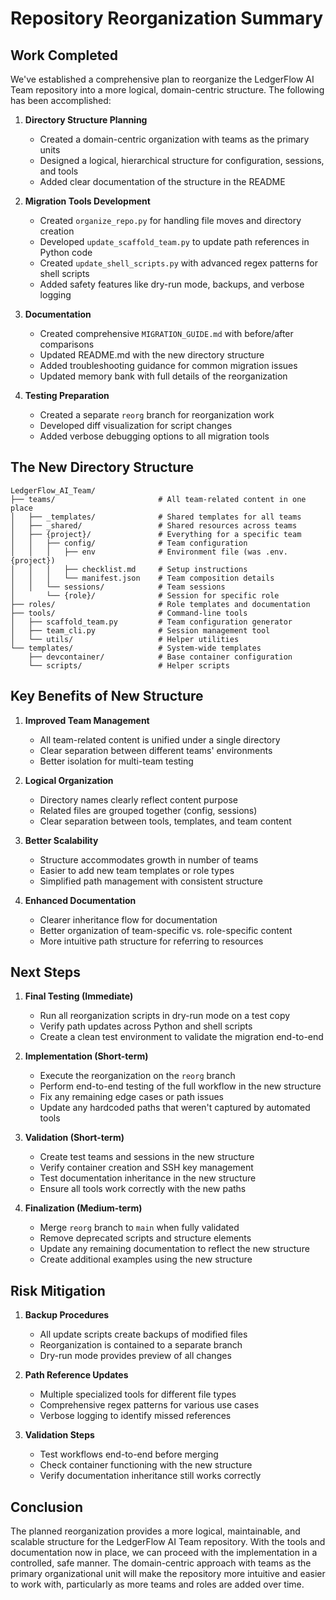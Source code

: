 # Repository Reorganization Summary

## Work Completed

We've established a comprehensive plan to reorganize the LedgerFlow AI Team repository into a more logical, domain-centric structure. The following has been accomplished:

1. **Directory Structure Planning**
   - Created a domain-centric organization with teams as the primary units
   - Designed a logical, hierarchical structure for configuration, sessions, and tools
   - Added clear documentation of the structure in the README

2. **Migration Tools Development**
   - Created `organize_repo.py` for handling file moves and directory creation
   - Developed `update_scaffold_team.py` to update path references in Python code
   - Created `update_shell_scripts.py` with advanced regex patterns for shell scripts
   - Added safety features like dry-run mode, backups, and verbose logging

3. **Documentation**
   - Created comprehensive `MIGRATION_GUIDE.md` with before/after comparisons
   - Updated README.md with the new directory structure
   - Added troubleshooting guidance for common migration issues
   - Updated memory bank with full details of the reorganization

4. **Testing Preparation**
   - Created a separate `reorg` branch for reorganization work
   - Developed diff visualization for script changes
   - Added verbose debugging options to all migration tools

## The New Directory Structure

```
LedgerFlow_AI_Team/
├── teams/                       # All team-related content in one place
│   ├── _templates/              # Shared templates for all teams
│   ├── _shared/                 # Shared resources across teams
│   ├── {project}/               # Everything for a specific team
│   │   ├── config/              # Team configuration
│   │   │   ├── env              # Environment file (was .env.{project})
│   │   │   ├── checklist.md     # Setup instructions
│   │   │   └── manifest.json    # Team composition details
│   │   └── sessions/            # Team sessions
│       └── {role}/              # Session for specific role
├── roles/                       # Role templates and documentation
├── tools/                       # Command-line tools
│   ├── scaffold_team.py         # Team configuration generator
│   ├── team_cli.py              # Session management tool
│   └── utils/                   # Helper utilities
└── templates/                   # System-wide templates
    ├── devcontainer/            # Base container configuration
    └── scripts/                 # Helper scripts
```

## Key Benefits of New Structure

1. **Improved Team Management**
   - All team-related content is unified under a single directory
   - Clear separation between different teams' environments
   - Better isolation for multi-team testing

2. **Logical Organization**
   - Directory names clearly reflect content purpose
   - Related files are grouped together (config, sessions)
   - Clear separation between tools, templates, and team content

3. **Better Scalability**
   - Structure accommodates growth in number of teams
   - Easier to add new team templates or role types
   - Simplified path management with consistent structure

4. **Enhanced Documentation**
   - Clearer inheritance flow for documentation
   - Better organization of team-specific vs. role-specific content
   - More intuitive path structure for referring to resources

## Next Steps

1. **Final Testing (Immediate)**
   - Run all reorganization scripts in dry-run mode on a test copy
   - Verify path updates across Python and shell scripts
   - Create a clean test environment to validate the migration end-to-end

2. **Implementation (Short-term)**
   - Execute the reorganization on the `reorg` branch
   - Perform end-to-end testing of the full workflow in the new structure
   - Fix any remaining edge cases or path issues
   - Update any hardcoded paths that weren't captured by automated tools

3. **Validation (Short-term)**
   - Create test teams and sessions in the new structure
   - Verify container creation and SSH key management
   - Test documentation inheritance in the new structure
   - Ensure all tools work correctly with the new paths

4. **Finalization (Medium-term)**
   - Merge `reorg` branch to `main` when fully validated
   - Remove deprecated scripts and structure elements
   - Update any remaining documentation to reflect the new structure
   - Create additional examples using the new structure

## Risk Mitigation

1. **Backup Procedures**
   - All update scripts create backups of modified files
   - Reorganization is contained to a separate branch
   - Dry-run mode provides preview of all changes

2. **Path Reference Updates**
   - Multiple specialized tools for different file types
   - Comprehensive regex patterns for various use cases
   - Verbose logging to identify missed references

3. **Validation Steps**
   - Test workflows end-to-end before merging
   - Check container functioning with the new structure
   - Verify documentation inheritance still works correctly

## Conclusion

The planned reorganization provides a more logical, maintainable, and scalable structure for the LedgerFlow AI Team repository. With the tools and documentation now in place, we can proceed with the implementation in a controlled, safe manner. The domain-centric approach with teams as the primary organizational unit will make the repository more intuitive and easier to work with, particularly as more teams and roles are added over time. 
